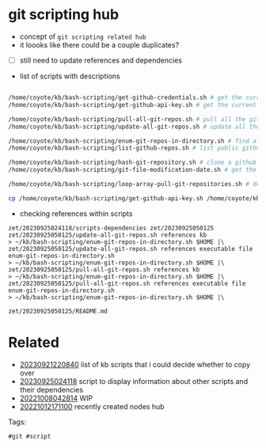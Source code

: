 # git scripting hub

- concept of `git scripting related hub`
- it loooks like there could be a couple duplicates?
- [ ] still need to update references and dependencies

- list of scripts with descriptions
```bash

/home/coyote/kb/bash-scripting/get-github-credentials.sh # get the current user's github colon separated credentials
/home/coyote/kb/bash-scripting/get-github-api-key.sh # get the current user's github api key

/home/coyote/kb/bash-scripting/pull-all-git-repos.sh # pull all the git repos in home directory
/home/coyote/kb/bash-scripting/update-all-git-repos.sh # update all the git repos in home directory and prompt with lazygit

/home/coyote/kb/bash-scripting/enum-git-repos-in-directory.sh # find all git repositories in a directory
/home/coyote/kb/bash-scripting/list-github-repos.sh # list public github repositories for user

/home/coyote/kb/bash-scripting/hash-git-repository.sh # clone a github repository and hash all the files
/home/coyote/kb/bash-scripting/git-file-modification-date.sh # get the date of the last commit to modify a file as epoch timestamp and iso date

/home/coyote/kb/bash-scripting/loop-array-pull-git-repositories.sh # define bash array and show example looping on it to pull repositories in a couple known locations

cp /home/coyote/kb/bash-scripting/get-github-api-key.sh /home/coyote/kb/bash-scripting/update-all-git-repos.sh /home/coyote/kb/bash-scripting/loop-array-pull-git-repositories.sh /home/coyote/kb/bash-scripting/hash-git-repository.sh /home/coyote/kb/bash-scripting/get-github-credentials.sh /home/coyote/kb/bash-scripting/enum-git-repos-in-directory.sh /home/coyote/kb/bash-scripting/pull-all-git-repos.sh /home/coyote/kb/bash-scripting/list-github-repos.sh /home/coyote/kb/bash-scripting/git-file-modification-date.sh .
```

- checking references within scripts
```
zet/20230925024118/scripts-dependencies zet/20230925050125
zet/20230925050125/update-all-git-repos.sh references kb
> ~/kb/bash-scripting/enum-git-repos-in-directory.sh $HOME |\
zet/20230925050125/update-all-git-repos.sh references executable file enum-git-repos-in-directory.sh
> ~/kb/bash-scripting/enum-git-repos-in-directory.sh $HOME |\
zet/20230925050125/pull-all-git-repos.sh references kb
> ~/kb/bash-scripting/enum-git-repos-in-directory.sh $HOME |\
zet/20230925050125/pull-all-git-repos.sh references executable file enum-git-repos-in-directory.sh
> ~/kb/bash-scripting/enum-git-repos-in-directory.sh $HOME |\
```

` zet/20230925050125/README.md `

# Related

- [20230921220840](/zet/20230921220840/README.md) list of kb scripts that i could decide whether to copy over
- [20230925024118](/zet/20230925024118/README.md) script to display information about other scripts and their dependencies
- [20221008042814](/zet/20221008042814/README.md) WIP
- [20221012171100](/zet/20221012171100/README.md) recently created nodes hub

Tags:

    #git #script
